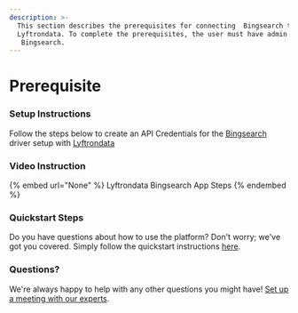 ```yaml
---
description: >-
  This section describes the prerequisites for connecting  Bingsearch to
  Lyftrondata. To complete the prerequisites, the user must have admin access to
   Bingsearch.
---
```


# Prerequisite

<mark style="color:blue;"></mark>

### Setup Instructions

Follow the steps below to create an API Credentials for the [ Bingsearch](None) driver setup with [Lyftrondata](https://www.lyftrondata.com)

### Video Instruction

{% embed url="None" %}
Lyftrondata  Bingsearch App Steps
{% endembed %}

### Quickstart Steps

Do you have questions about how to use the platform? Don't worry; we've got you covered. Simply follow the quickstart instructions [here](README.md).

### Questions? <a href="#questions" id="questions"></a>

We're always happy to help with any other questions you might have! [Set up a meeting with our experts](https://www.lyftrondata.com/book-a-meeting/).

